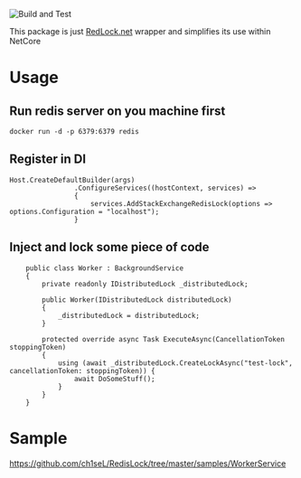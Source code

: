 ![Build and Test](https://github.com/ch1seL/RedisLock/workflows/.NET%20Core/badge.svg)

This package is just [RedLock.net](https://github.com/samcook/RedLock.net) wrapper and simplifies its use within NetCore

# Usage

## Run redis server on you machine first

`docker run -d -p 6379:6379 redis`


## Register in DI

```
Host.CreateDefaultBuilder(args)
                .ConfigureServices((hostContext, services) =>
                {
                    services.AddStackExchangeRedisLock(options => options.Configuration = "localhost");
                }
```

## Inject and lock some piece of code

```
    public class Worker : BackgroundService
    {
        private readonly IDistributedLock _distributedLock;

        public Worker(IDistributedLock distributedLock)
        {
            _distributedLock = distributedLock;
        }
        
        protected override async Task ExecuteAsync(CancellationToken stoppingToken)
        {
            using (await _distributedLock.CreateLockAsync("test-lock", cancellationToken: stoppingToken)) {
                await DoSomeStuff();
            }
        }
    }
```

# Sample

https://github.com/ch1seL/RedisLock/tree/master/samples/WorkerService
